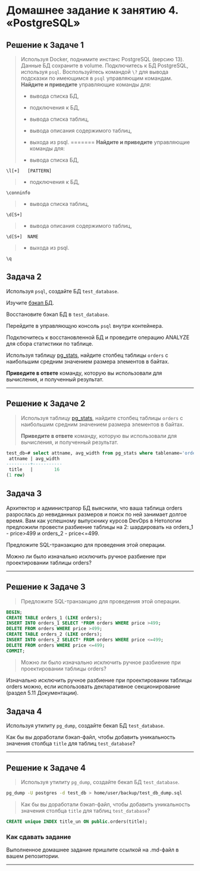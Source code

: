# Домашнее задание к занятию 4. «PostgreSQL»

## Решение к Задаче 1

> Используя Docker, поднимите инстанс PostgreSQL (версию 13). Данные БД сохраните в volume.
> Подключитесь к БД PostgreSQL, используя `psql`.
> Воспользуйтесь командой `\?` для вывода подсказки по имеющимся в `psql` управляющим командам.
> **Найдите и приведите** управляющие команды для:
>
> - вывода списка БД,
> - подключения к БД,
> - вывода списка таблиц,
> - вывода описания содержимого таблиц,
>- выхода из psql.
=======
>**Найдите и приведите** управляющие команды для:
>
>- вывода списка БД,

`\l[+]   [PATTERN]`

>- подключения к БД,

`\conninfo`

>- вывода списка таблиц,

`\d[S+]`

>- вывода описания содержимого таблиц,

`\d[S+]  NAME`

>- выхода из psql.

`\q`

## Задача 2

Используя `psql`, создайте БД `test_database`.

Изучите [бэкап БД](https://github.com/netology-code/virt-homeworks/tree/virt-11/06-db-04-postgresql/test_data).

Восстановите бэкап БД в `test_database`.

Перейдите в управляющую консоль `psql` внутри контейнера.

Подключитесь к восстановленной БД и проведите операцию ANALYZE для сбора статистики по таблице.

Используя таблицу [pg_stats](https://postgrespro.ru/docs/postgresql/12/view-pg-stats), найдите столбец таблицы `orders`
с наибольшим средним значением размера элементов в байтах.

**Приведите в ответе** команду, которую вы использовали для вычисления, и полученный результат.

---

## Решение к Задаче 2

>Используя таблицу [pg_stats](https://postgrespro.ru/docs/postgresql/12/view-pg-stats), найдите столбец таблицы `orders`
>с наибольшим средним значением размера элементов в байтах.
>
>**Приведите в ответе** команду, которую вы использовали для вычисления, и полученный результат.

```sql
test_db=# select attname, avg_width from pg_stats where tablename='orders' order by avg_width desc limit 1;
 attname | avg_width
---------+-----------
 title   |        16
(1 row)
```

## Задача 3

Архитектор и администратор БД выяснили, что ваша таблица orders разрослась до невиданных размеров и
поиск по ней занимает долгое время. Вам как успешному выпускнику курсов DevOps в Нетологии предложили
провести разбиение таблицы на 2: шардировать на orders_1 - price>499 и orders_2 - price<=499.

Предложите SQL-транзакцию для проведения этой операции.

Можно ли было изначально исключить ручное разбиение при проектировании таблицы orders?

---

## Решение к Задаче 3

>Предложите SQL-транзакцию для проведения этой операции.

```sql
BEGIN;
CREATE TABLE orders_1 (LIKE orders);
INSERT INTO orders_1 SELECT *FROM orders WHERE price >499;
DELETE FROM orders WHERE price >499;
CREATE TABLE orders_2 (LIKE orders);
INSERT INTO orders_2 SELECT* FROM orders WHERE price <=499;
DELETE FROM orders WHERE price <=499;
COMMIT;
```

>Можно ли было изначально исключить ручное разбиение при проектировании таблицы orders?

Изначально исключить ручное разбиение при проектировании таблицы orders можно, если использовать декларативное секционирование (раздел 5.11 Документации).

## Задача 4

Используя утилиту `pg_dump`, создайте бекап БД `test_database`.

Как бы вы доработали бэкап-файл, чтобы добавить уникальность значения столбца `title` для таблиц `test_database`?

---

## Решение к Задаче 4

>Используя утилиту `pg_dump`, создайте бекап БД `test_database`.

```bash
pg_dump -U postgres -d test_db > home/user/backup/test_db_dump.sql
```

>Как бы вы доработали бэкап-файл, чтобы добавить уникальность значения столбца `title` для таблиц `test_database`?

```sql
CREATE unique INDEX title_un ON public.orders(title);
```

### Как cдавать задание

Выполненное домашнее задание пришлите ссылкой на .md-файл в вашем репозитории.

---

